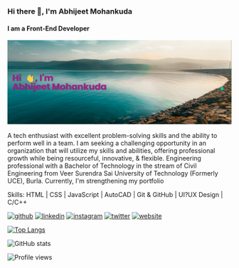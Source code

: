 <!--
[![MasterHead](your image link)](your GitHub link)

<img align="right" alt="Coding" width="400" src="add your link 
  here">

<h3 align="left">Connect with me:</h3>
<p align="left">
<a href="your link" target="blank"><img align="center" src="https://cdn.jsdelivr.net/npm/simple-icons@3.0.1/icons/twitter.svg" alt="" height="30" width="40" /></a>
<a href="your link" target="blank"><img align="center" src="https://cdn.jsdelivr.net/npm/simple-icons@3.0.1/icons/linkedin.svg" alt="" height="30" width="40" /></a>
<a href="your link" target="blank"><img align="center" src="https://cdn.jsdelivr.net/npm/simple-icons@3.0.1/icons/instagram.svg" alt="" height="30" width="40" /></a>
<a href="your link" target="blank"><img align="center" src="https://cdn.jsdelivr.net/npm/simple-icons@3.0.1/icons/youtube.svg" alt="" height="30" width="40" /></a>
</p>

<h3 align="left">Languages and Tools:</h3>
<p align="left"> <a href="https://www.cprogramming.com/" target="_blank"> <img src="https://devicons.github.io/devicon/devicon.git/icons/c/c-original.svg" alt="c" width="40" height="40"/> </a> <a href="https://www.w3schools.com/cpp/" target="_blank"> <img src="https://devicons.github.io/devicon/devicon.git/icons/cplusplus/cplusplus-original.svg" alt="cplusplus" width="40" height="40"/> </a> <a href="https://www.w3schools.com/css/" target="_blank"> <img src="https://devicons.github.io/devicon/devicon.git/icons/css3/css3-original-wordmark.svg" alt="css3" width="40" height="40"/> </a> <a href="https://www.figma.com/" target="_blank"> <img src="https://www.vectorlogo.zone/logos/figma/figma-icon.svg" alt="figma" width="40" height="40"/> </a> <a href="https://flutter.dev" target="_blank"> <img src="https://www.vectorlogo.zone/logos/flutterio/flutterio-icon.svg" alt="flutter" width="40" height="40"/> </a> <a href="https://git-scm.com/" target="_blank"> <img src="https://www.vectorlogo.zone/logos/git-scm/git-scm-icon.svg" alt="git" width="40" height="40"/> </a> <a href="https://www.w3.org/html/" target="_blank"> <img src="https://devicons.github.io/devicon/devicon.git/icons/html5/html5-original-wordmark.svg" alt="html5" width="40" height="40"/> </a> <a href="https://www.linux.org/" target="_blank"> <img src="https://devicons.github.io/devicon/devicon.git/icons/linux/linux-original.svg" alt="linux" width="40" height="40"/> </a> <a href="https://www.photoshop.com/en" target="_blank"> <img src="https://devicons.github.io/devicon/devicon.git/icons/photoshop/photoshop-plain.svg" alt="photoshop" width="40" height="40"/> </a> <a href="https://www.python.org" target="_blank"> <img src="https://devicons.github.io/devicon/devicon.git/icons/python/python-original.svg" alt="python" width="40" height="40"/> </a> </p>

[![GitHub Streak](https://github-readme-streak-stats.herokuapp.com/?user=DenverCoder1)](https://git.io/streak-stats)

![badges1](https://dev-to-uploads.s3.amazonaws.com/uploads/articles/6n8fc8zw8pawxveffitx.png)



-->

<!--
**abhijeet317/abhijeet317** is a ✨ _special_ ✨ repository because its `README.md` (this file) appears on your GitHub profile.

Here are some ideas to get you started:

- 🔭 I’m currently working on ...
- 🌱 I’m currently learning ...
- 👯 I’m looking to collaborate on ...
- 🤔 I’m looking for help with ...
- 💬 Ask me about ...
- 📫 How to reach me: ...
- 😄 Pronouns: ...
- ⚡ Fun fact: ...
-->

### Hi there 👋, I'm Abhijeet Mohankuda
#### I am a Front-End Developer
<img alt="Banner" src="https://github.com/abhijeet317/abhijeet317/blob/4f140a361631391d738de86c0461b906e4f8d40d/images/banner.png">

A tech enthusiast with excellent problem-solving skills and the ability to perform well in a team. I am seeking a challenging opportunity in an organization that will utilize my skills and abilities, offering professional growth while being resourceful, innovative, & flexible.
Engineering professional with a Bachelor of Technology in the stream of Civil Engineering from Veer Surendra Sai University of Technology (Formerly UCE), Burla. Currently, I'm strengthening my portfolio

Skills: HTML | CSS | JavaScript | AutoCAD | Git &  GitHub | UI?UX Design | C/C++



[<img src='https://cdn.jsdelivr.net/npm/simple-icons@3.0.1/icons/github.svg' alt='github' height='40'>](https://github.com/abhijeet317)  [<img src='https://cdn.jsdelivr.net/npm/simple-icons@3.0.1/icons/linkedin.svg' alt='linkedin' height='40'>](https://www.linkedin.com/in/abhijeetmohankuda/)  [<img src='https://cdn.jsdelivr.net/npm/simple-icons@3.0.1/icons/instagram.svg' alt='instagram' height='40'>](https://www.instagram.com/theabhijeet.m/)  [<img src='https://cdn.jsdelivr.net/npm/simple-icons@3.0.1/icons/twitter.svg' alt='twitter' height='40'>](https://twitter.com/theabhijeet_m)  [<img src='https://cdn.jsdelivr.net/npm/simple-icons@3.0.1/icons/icloud.svg' alt='website' height='40'>](https://abhijeet317.github.io/)  

[![Top Langs](https://github-readme-stats.vercel.app/api/top-langs/?username=abhijeet317)](https://github.com/anuraghazra/github-readme-stats)

![GitHub stats](https://github-readme-stats.vercel.app/api?username=abhijeet317&show_icons=true)  

![Profile views](https://gpvc.arturio.dev/abhijeet317)  
